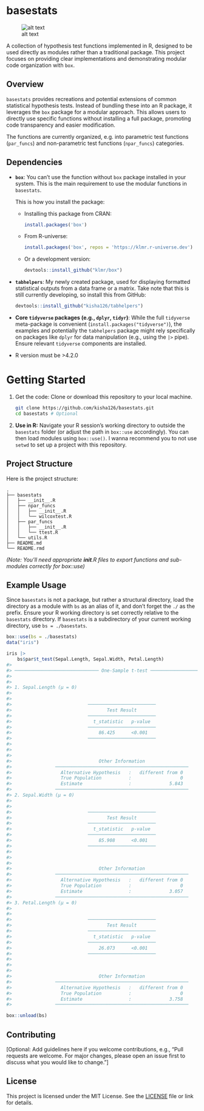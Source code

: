 
# basestats

<figure>
<img src="https://img.shields.io/badge/License-MIT-yellow.svg"
alt="alt text" />
<figcaption aria-hidden="true">alt text</figcaption>
</figure>

A collection of hypothesis test functions implemented in R, designed to
be used directly as modules rather than a traditional package. This
project focuses on providing clear implementations and demonstrating
modular code organization with `box`.

## Overview

`basestats` provides recreations and potential extensions of common
statistical hypothesis tests. Instead of bundling these into an R
package, it leverages the `box` package for a modular approach. This
allows users to directly use specific functions without installing a
full package, promoting code transparency and easier modification.

The functions are currently organized, e.g. into parametric test
functions (`par_funcs`) and non-parametric test functions (`npar_funcs`)
categories.

## Dependencies

- **`box`**: You can’t use the function without `box` package installed
  in your system. This is the main requirement to use the modular
  functions in `basestats`.

  This is how you install the package:

  - Installing this package from CRAN:

    ``` r
    install.packages('box')
    ```

  - From R-universe:

    ``` r
    install.packages('box', repos = 'https://klmr.r-universe.dev')
    ```

  - Or a development version:

    ``` r
    devtools::install_github("klmr/box")
    ```

- **`tabhelpers`**: My newly created package, used for displaying
  formatted statistical outputs from a data frame or a matrix. Take note
  that this is still currently developing, so install this from GitHub:

  ``` r
  devtools::install_github("kisha126/tabhelpers")
  ```

- **Core `tidyverse` packages (e.g., `dplyr`, `tidyr`)**: While the full
  `tidyverse` meta-package is convenient
  (`install.packages("tidyverse")`), the examples and potentially the
  `tabhelpers` package might rely specifically on packages like `dplyr`
  for data manipulation (e.g., using the `|>` pipe). Ensure relevant
  `tidyverse` components are installed.

- R version must be \>4.2.0

# Getting Started

1.  Get the code: Clone or download this repository to your local
    machine.

    ``` bash
    git clone https://github.com/kisha126/basestats.git
    cd basestats # Optional
    ```

2.  **Use in R:** Navigate your R session’s working directory to outside
    the `basestats` folder (or adjust the path in `box::use`
    accordingly). You can then load modules using `box::use()`. I wanna
    recommend you to not use `setwd` to set up a project with this
    repository.

## Project Structure

Here is the project structure:

    .
    ├── basestats
    │   ├── __init__.R
    │   ├── npar_funcs
    │   │   ├── __init__.R
    │   │   └── wilcoxtest.R
    │   ├── par_funcs
    │   │   ├── __init__.R
    │   │   └── ttest.R
    │   └── utils.R
    ├── README.md
    └── README.rmd

*(Note: You’ll need appropriate **init**.R files to export functions and
sub-modules correctly for box::use)*

## Example Usage

Since `basestats` is not a package, but rather a structural directory,
load the directory as a module with `bs` as an alias of it, and don’t
forget the `./` as the prefix. Ensure your R working directory is set
correctly relative to the `basestats` directory. If `basestats` is a
subdirectory of your current working directory, use `bs = ./basestats`.

``` r
box::use(bs = ./basestats)
data("iris")

iris |> 
    bs$par$t_test(Sepal.Length, Sepal.Width, Petal.Length)
#> 
#> ─────────────────────────────── One-Sample t-test ──────────────────────────────
#> 
#> 
#> 1. Sepal.Length (μ = 0) 
#> 
#> 
#>                            ─────────────────────────
#>                                   Test Result       
#>                            ─────────────────────────
#>                              t_statistic   p-value  
#>                            ─────────────────────────
#>                                86.425      <0.001   
#>                            ─────────────────────────
#> 
#> 
#> 
#>                                Other Information                
#>                ─────────────────────────────────────────────────
#>                  Alternative Hypothesis   :   different from 0
#>                  True Population          :                  0
#>                  Estimate                 :              5.843
#>                ─────────────────────────────────────────────────
#> 2. Sepal.Width (μ = 0) 
#> 
#> 
#>                            ─────────────────────────
#>                                   Test Result       
#>                            ─────────────────────────
#>                              t_statistic   p-value  
#>                            ─────────────────────────
#>                                85.908      <0.001   
#>                            ─────────────────────────
#> 
#> 
#> 
#>                                Other Information                
#>                ─────────────────────────────────────────────────
#>                  Alternative Hypothesis   :   different from 0
#>                  True Population          :                  0
#>                  Estimate                 :              3.057
#>                ─────────────────────────────────────────────────
#> 3. Petal.Length (μ = 0) 
#> 
#> 
#>                            ─────────────────────────
#>                                   Test Result       
#>                            ─────────────────────────
#>                              t_statistic   p-value  
#>                            ─────────────────────────
#>                                26.073      <0.001   
#>                            ─────────────────────────
#> 
#> 
#> 
#>                                Other Information                
#>                ─────────────────────────────────────────────────
#>                  Alternative Hypothesis   :   different from 0
#>                  True Population          :                  0
#>                  Estimate                 :              3.758
#>                ─────────────────────────────────────────────────

box::unload(bs)
```

## Contributing

\[Optional: Add guidelines here if you welcome contributions, e.g.,
“Pull requests are welcome. For major changes, please open an issue
first to discuss what you would like to change.”\]

## License

This project is licensed under the MIT License. See the
[LICENSE](https://opensource.org/license/MIT) file or link for details.
